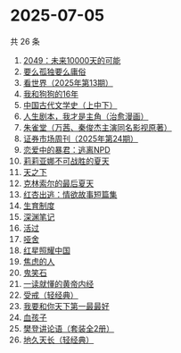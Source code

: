 # 2025-07-05

共 26 条

<!-- BEGIN WEREAD -->
<!-- 最后更新时间 2025-07-05 01:08:14 +0800 -->
1. [2049：未来10000天的可能](https://weread.qq.com/web/bookDetail/bdd325d0813aba18dg0142a8)
1. [要么孤独要么庸俗](https://weread.qq.com/web/bookDetail/83b327d0813aba1a2g0147f6)
1. [看世界（2025年第13期）](https://weread.qq.com/web/bookDetail/a5532f50813aba165g019883)
1. [我和狗狗的16年](https://weread.qq.com/web/bookDetail/5ea321d0813aba182g0175ff)
1. [中国古代文学史（上中下）](https://weread.qq.com/web/bookDetail/81f3252071d82aea81f9163)
1. [人生剧本，我才是主角（治愈漫画）](https://weread.qq.com/web/bookDetail/1a132750813ab9560g016b47)
1. [朱雀堂（万茜、秦俊杰主演同名影视原著）](https://weread.qq.com/web/bookDetail/fc632890813aba149g0104ed)
1. [证券市场周刊（2025年第24期）](https://weread.qq.com/web/bookDetail/f2132e70813aba197g010d25)
1. [恋爱中的暴君：逃离NPD](https://weread.qq.com/web/bookDetail/30032cf0813ab9974g013680)
1. [莉莉亚娜不可战胜的夏天](https://weread.qq.com/web/bookDetail/96632e30813aba15eg019c97)
1. [天之下](https://weread.qq.com/web/bookDetail/4de326a0721770aa4de95f4)
1. [克林索尔的最后夏天](https://weread.qq.com/web/bookDetail/2eb32580813aba09dg01940c)
1. [红杏出逃：情欲故事短篇集](https://weread.qq.com/web/bookDetail/5f9323c0813ab9faeg01613e)
1. [生育制度](https://weread.qq.com/web/bookDetail/f9132af07165a293f91a6ec)
1. [深渊笔记](https://weread.qq.com/web/bookDetail/37432710813aba127g01761f)
1. [活过](https://weread.qq.com/web/bookDetail/6d832730813ab9f00g015126)
1. [哑舍](https://weread.qq.com/web/bookDetail/659321d075f86bc6g0167ed)
1. [红星照耀中国](https://weread.qq.com/web/bookDetail/8ba32ef07183b76a8ba27cd)
1. [焦虑的人](https://weread.qq.com/web/bookDetail/5c432bf0726d70995c4f25f)
1. [鬼笑石](https://weread.qq.com/web/bookDetail/66f32bb0813ab9ff7g019196)
1. [一读就懂的黄帝内经](https://weread.qq.com/web/bookDetail/44f32770813aba129g014930)
1. [受戒（轻经典）](https://weread.qq.com/web/bookDetail/fc732220813ab9bfdg011d40)
1. [我要和你天下第一最最好](https://weread.qq.com/web/bookDetail/a0e32c60813aba117g016f6a)
1. [血孩子](https://weread.qq.com/web/bookDetail/38032c60813ab9befg0176de)
1. [樊登讲论语（套装全2册）](https://weread.qq.com/web/bookDetail/d1132290722d921cd11fabb)
1. [地久天长（轻经典）](https://weread.qq.com/web/bookDetail/c3832400813ab9ec0g013d0e)
<!-- END WEREAD -->